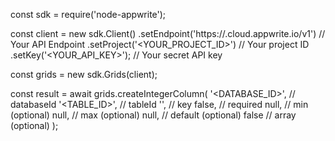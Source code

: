 const sdk = require('node-appwrite');

const client = new sdk.Client()
    .setEndpoint('https://<REGION>.cloud.appwrite.io/v1') // Your API Endpoint
    .setProject('<YOUR_PROJECT_ID>') // Your project ID
    .setKey('<YOUR_API_KEY>'); // Your secret API key

const grids = new sdk.Grids(client);

const result = await grids.createIntegerColumn(
    '<DATABASE_ID>', // databaseId
    '<TABLE_ID>', // tableId
    '', // key
    false, // required
    null, // min (optional)
    null, // max (optional)
    null, // default (optional)
    false // array (optional)
);
